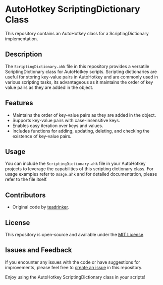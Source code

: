 # AutoHotkey ScriptingDictionary Class

This repository contains an AutoHotkey class for a ScriptingDictionary implementation.

## Description

The `ScriptingDictionary.ahk` file in this repository provides a versatile ScriptingDictionary class for AutoHotkey scripts. Scripting dictionaries are useful for storing key-value pairs in AutoHotkey and are commonly used in various scripting tasks, its advantageous as it maintains the order of key value pairs as they are added in the object.

## Features

- Maintains the order of key-value pairs as they are added in the object.
- Supports key-value pairs with case-insensitive keys.
- Enables easy iteration over keys and values.
- Includes functions for adding, updating, deleting, and checking the existence of key-value pairs.

## Usage

You can include the `ScriptingDictionary.ahk` file in your AutoHotkey projects to leverage the capabilities of this scripting dictionary class. For usage examples refer to `Usage.ahk` and for detailed documentation, please refer to the file itself.

## Contributors

- Original code by [teadrinker](https://www.autohotkey.com/boards/viewtopic.php?p=310596#p310596).

## License

This repository is open-source and available under the [MIT License](LICENSE).

## Issues and Feedback

If you encounter any issues with the code or have suggestions for improvements, please feel free to [create an issue](https://github.com/anandphulwani/AutoHotKey-ScriptingDictionary/issues) in this repository.

Enjoy using the AutoHotkey ScriptingDictionary class in your scripts!
